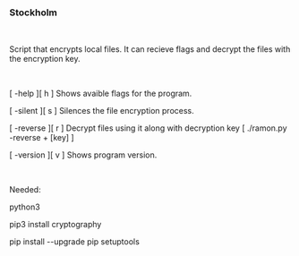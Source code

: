 ### Stockholm

<br>

Script that encrypts local files. It can recieve flags and decrypt the files with the encryption key.

<br>

[ -help ][ h ] Shows avaible flags for the program.

[ -silent ][ s ] Silences the file encryption process.

[ -reverse ][ r ] Decrypt files using it along with decryption key [ ./ramon.py -reverse + [key] ]

[ -version ][ v ] Shows program version.


<br>
<p>
Needed: 

python3

pip3 install cryptography

pip install --upgrade pip setuptools
</p>
